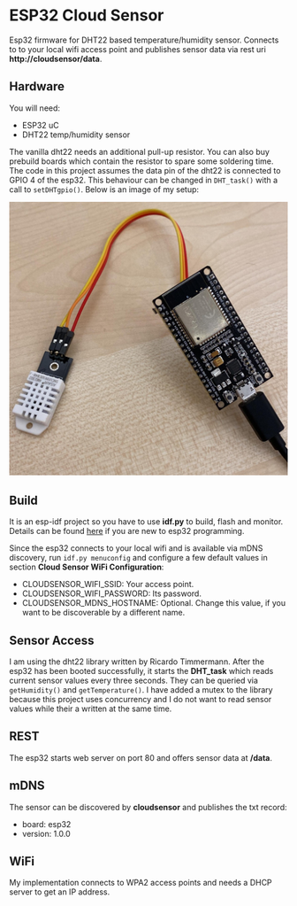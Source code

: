 # ESP32 Cloud Sensor
Esp32 firmware for DHT22 based temperature/humidity sensor.
Connects to to your local wifi access point and publishes
sensor data via rest uri __http://cloudsensor/data__. 

## Hardware
You will need:

* ESP32 uC
* DHT22 temp/humidity sensor

The vanilla dht22 needs an additional pull-up resistor. You can also buy
prebuild boards which contain the resistor to spare some soldering time.
The code in this project assumes the data pin of the dht22 is connected
to GPIO 4 of the esp32. This behaviour can be changed in `DHT_task()`
with a call to `setDHTgpio()`. Below is an image of my setup:

![ESP32 and DHT22](esp.jpg "ESP32 and DHT22")

## Build
It is an esp-idf project so you have to use __idf.py__ to
build, flash and monitor. Details can be found 
[here](https://docs.espressif.com/projects/esp-idf/en/latest/esp32/get-started/linux-macos-setup.html#get-started-linux-macos-first-steps)
if you are new to esp32 programming. 

Since the esp32 connects to your local wifi and is available via mDNS
discovery, run `idf.py menuconfig` and configure a few default
values in section __Cloud Sensor WiFi Configuration__:

* CLOUDSENSOR_WIFI_SSID: Your access point.
* CLOUDSENSOR_WIFI_PASSWORD: Its password.
* CLOUDSENSOR_MDNS_HOSTNAME: Optional. Change this value, if you want to be discoverable by a different name.

## Sensor Access
I am using the dht22 library written by Ricardo Timmermann. 
After the esp32 has been booted successfully, it starts the
__DHT_task__ which reads current sensor values every three
seconds. They can be queried via `getHumidity()` and
`getTemperature()`. I have added a mutex to the library because
this project uses concurrency and I do not want to read sensor values
while their a written at the same time. 

## REST
The esp32 starts web server on port 80 and offers sensor
data at __/data__.

## mDNS
The sensor can be discovered by __cloudsensor__ and publishes the txt record:

* board: esp32
* version: 1.0.0

## WiFi
My implementation connects to WPA2 access points and needs a
DHCP server to get an IP address.